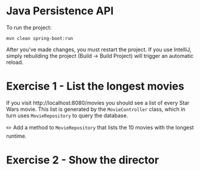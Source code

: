 # Java Persistence API

To run the project: 

```shell
mvn clean spring-boot:run 
```

After you've made changes, you must restart the project. If you use IntelliJ, simply rebuilding the project 
(Build -> Build Project) will trigger an automatic reload. 

# Exercise 1 - List the longest movies

If you visit http://localhost:8080/movies you should see a list of every Star Wars movie. This list is generated
by the `MovieController` class, which in turn uses `MovieRepository` to query the database. 

:pencil2: Add a method to `MovieRepository` that lists the 10 movies with the longest runtime. 


# Exercise 2 - Show the director

